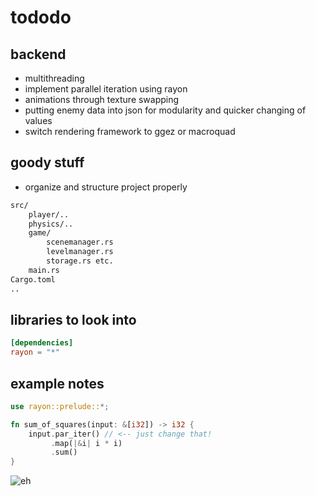 # tododo

## backend

- multithreading
- implement parallel iteration using rayon
- animations through texture swapping
- putting enemy data into json for modularity and quicker changing of values
- switch rendering framework to ggez or macroquad

## goody stuff

- organize and structure project properly

```txt
src/
    player/..
    physics/..
    game/
        scenemanager.rs 
        levelmanager.rs 
        storage.rs etc.
    main.rs
Cargo.toml
..
```

## libraries to look into

```toml
[dependencies]
rayon = "*"
```

## example notes

```rust
use rayon::prelude::*;

fn sum_of_squares(input: &[i32]) -> i32 {
    input.par_iter() // <-- just change that!
         .map(|&i| i * i)
         .sum()
}
```

![eh](https://i.pinimg.com/564x/63/ec/67/63ec67b961aef9a44ec6fa5438328614.jpg)
